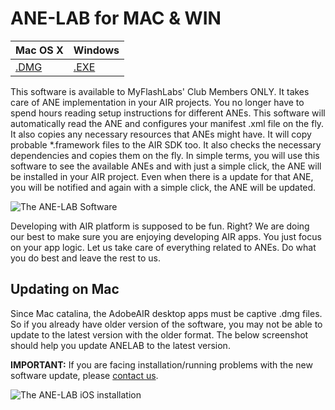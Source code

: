 # ANE-LAB for MAC & WIN

Mac OS X | Windows
------------ | -------------
[.DMG](https://github.com/myflashlab/ANE-LAB/blob/master/bucket/aneLab.dmg) | [.EXE](https://github.com/myflashlab/ANE-LAB/blob/master/bucket/aneLab.exe)

This software is available to MyFlashLabs' Club Members ONLY. It takes care of ANE implementation in your AIR projects. You no longer have to spend hours reading setup instructions for different ANEs. This software will automatically read the ANE and configures your manifest .xml file on the fly. It also copies any necessary resources that ANEs might have. It will copy probable *.framework files to the AIR SDK too. It also checks the necessary dependencies and copies them on the fly. In simple terms, you will use this software to see the available ANEs and with just a simple click, the ANE will be installed in your AIR project. Even when there is a update for that ANE, you will be notified and again with a simple click, the ANE will be updated.

![The ANE-LAB Software](https://www.myflashlabs.com/wp-content/uploads/2017/12/myflashlabs-ANE-LAB_features.jpg)

Developing with AIR platform is supposed to be fun. Right? We are doing our best to make sure you are enjoying developing AIR apps. You just focus on your app logic. Let us take care of everything related to ANEs. Do what you do best and leave the rest to us.

## Updating on Mac ##
Since Mac catalina, the AdobeAIR desktop apps must be captive .dmg files. So if you already have older version of the software, you may not be able to update to the latest version with the older format. The below screenshot should help you update ANELAB to the latest version.  

**IMPORTANT:** If you are facing installation/running problems with the new software update, please [contact us](https://www.myflashlabs.com/contact/).

![The ANE-LAB iOS installation](https://myflashlab.github.io/resources/ANELAB_ios_installation.jpg)
